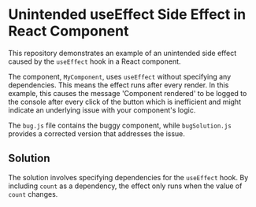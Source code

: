 # Unintended useEffect Side Effect in React Component

This repository demonstrates an example of an unintended side effect caused by the `useEffect` hook in a React component.

The component, `MyComponent`, uses `useEffect` without specifying any dependencies. This means the effect runs after every render. In this example, this causes the message 'Component rendered' to be logged to the console after every click of the button which is inefficient and might indicate an underlying issue with your component's logic.

The `bug.js` file contains the buggy component, while `bugSolution.js` provides a corrected version that addresses the issue.

## Solution
The solution involves specifying dependencies for the `useEffect` hook. By including `count` as a dependency, the effect only runs when the value of `count` changes.